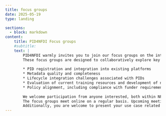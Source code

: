 ```yaml
---
title: focus groups
date: 2025-05-19
type: landing

sections:
  - block: markdown
content:
    title: PID4NFDI Focus groups
    #subtitle: 
    text: |
        PID4NFDI warmly invites you to join our focus groups on the integration of Persistent Identifiers (PIDs) within Data Management Plans (DMPs) and Electronic Lab Notebooks (ELNs).
        These focus groups are designed to collaboratively explore key topics, including but not limited to:
        
        * PID registration and integration into existing platforms
        * Metadata quality and completeness
        * Lifecycle integration challenges associated with PIDs
        * Evaluation of current training resources and development of new best practice documentation
        * Policy alignment, including compliance with funder requirements
        
        We welcome participation from anyone interested, both within NFDI and beyond. If you regularly work with DMPs and/or ELNs, their integration into technical systems and infrastructures, or issues related to metadata management, your insights will be highly valuable. We encourage participants to come from a variety of backgrounds, perspectives, and levels of expertise, as this diversity is essential for a fruitful discussion.
        The focus groups meet online on a regular basis. Upcoming meetings will be announced via Rocket.Chat (NFDI All-chat) and the [Events] (https://pid.services.base4nfdi.de/events/) section of our website, where you can also find notes from previous meetings.
        Additionally, you are welcome to present your use case related to PID usage within DMPs or ELNs during the meeting. To do so, please contact Antonia at antonia.schrader@os.helmholtz.de in advance to schedule your presentation.
---
```

